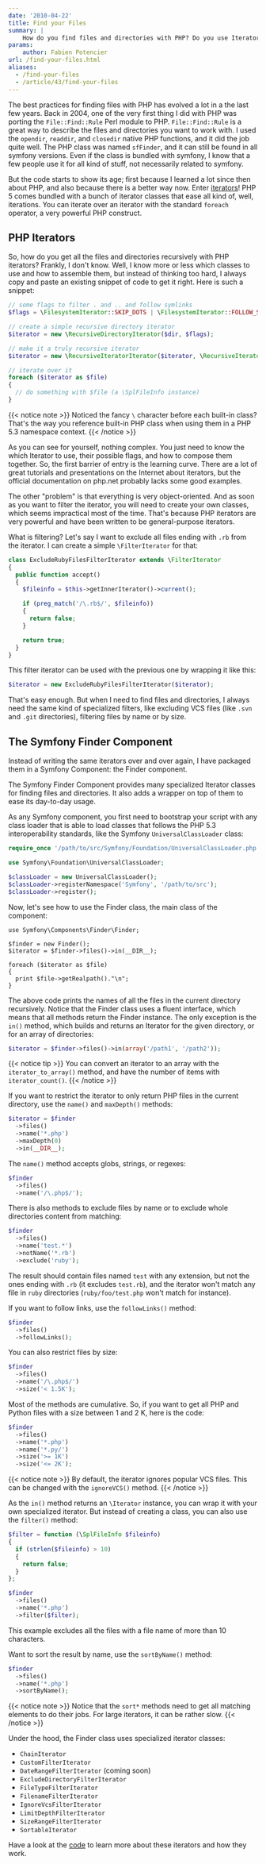 ```yaml
---
date: '2010-04-22'
title: Find your Files
summary: |
    How do you find files and directories with PHP? Do you use Iterators? If not, you probably should... or keep reading for a better and simpler way.
params:
    author: Fabien Potencier
url: /find-your-files.html
aliases:
  - /find-your-files
  - /article/43/find-your-files
---
```


The best practices for finding files with PHP has evolved a lot in a the last
few years. Back in 2004, one of the very first thing I did with PHP was
porting the `File::Find::Rule` Perl module to PHP. `File::Find::Rule` is a
great way to describe the files and directories you want to work with. I used
the `opendir`, `readdir`, and `closedir` native PHP functions, and it did the
job quite well. The PHP class was named `sfFinder`, and it can still be found
in all symfony versions. Even if the class is bundled with symfony, I know
that a few people use it for all kind of stuff, not necessarily related to
symfony.

But the code starts to show its age; first because I learned a lot since then
about PHP, and also because there is a better way now. Enter
[iterators](http://www.php.net/manual/en/spl.iterators.php)! PHP 5 comes
bundled with a bunch of iterator classes that ease all kind of, well,
iterations. You can iterate over an iterator with the standard `foreach`
operator, a very powerful PHP construct.

PHP Iterators
-------------

So, how do you get all the files and directories recursively with PHP
iterators? Frankly, I don't know. Well, I know more or less which classes to
use and how to assemble them, but instead of thinking too hard, I always copy
and paste an existing snippet of code to get it right. Here is such a snippet:


```php
// some flags to filter . and .. and follow symlinks
$flags = \FilesystemIterator::SKIP_DOTS | \FilesystemIterator::FOLLOW_SYMLINKS;

// create a simple recursive directory iterator
$iterator = new \RecursiveDirectoryIterator($dir, $flags);

// make it a truly recursive iterator
$iterator = new \RecursiveIteratorIterator($iterator, \RecursiveIteratorIterator::SELF_FIRST);

// iterate over it
foreach ($iterator as $file)
{
  // do something with $file (a \SplFileInfo instance)
}

```

{{< notice note >}}
Noticed the fancy `\` character before each built-in class? That's the way you
reference built-in PHP class when using them in a PHP 5.3 namespace context.
{{< /notice >}}

As you can see for yourself, nothing complex. You just need to know the which
Iterator to use, their possible flags, and how to compose them together. So,
the first barrier of entry is the learning curve. There are a lot of great
tutorials and presentations on the Internet about iterators, but the official
documentation on php.net probably lacks some good examples.

The other "problem" is that everything is very object-oriented. And as soon as
you want to filter the iterator, you will need to create your own classes,
which seems impractical most of the time. That's because PHP iterators are
very powerful and have been written to be general-purpose iterators.

What is filtering? Let's say I want to exclude all files ending with `.rb`
from the iterator. I can create a simple `\FilterIterator` for that:


```php
class ExcludeRubyFilesFilterIterator extends \FilterIterator
{
  public function accept()
  {
    $fileinfo = $this->getInnerIterator()->current();

    if (preg_match('/\.rb$/', $fileinfo))
    {
      return false;
    }

    return true;
  }
}

```

This filter iterator can be used with the previous one by wrapping it like
this:


```php
$iterator = new ExcludeRubyFilesFilterIterator($iterator);

```

That's easy enough. But when I need to find files and directories, I always
need the same kind of specialized filters, like excluding VCS files (like
`.svn` and `.git` directories), filtering files by name or by size.

The Symfony Finder Component
----------------------------

Instead of writing the same iterators over and over again, I have packaged
them in a Symfony Component: the Finder component.

The Symfony Finder Component provides many specialized Iterator classes for
finding files and directories. It also adds a wrapper on top of them to ease
its day-to-day usage.

As any Symfony component, you first need to bootstrap your script with any
class loader that is able to load classes that follows the PHP 5.3
interoperability standards, like the Symfony `UniversalClassLoader` class:


```php
require_once '/path/to/src/Symfony/Foundation/UniversalClassLoader.php';

use Symfony\Foundation\UniversalClassLoader;

$classLoader = new UniversalClassLoader();
$classLoader->registerNamespace('Symfony', '/path/to/src');
$classLoader->register();

```

Now, let's see how to use the Finder class, the main class of the component:

    use Symfony\Components\Finder\Finder;

    $finder = new Finder();
    $iterator = $finder->files()->in(__DIR__);

    foreach ($iterator as $file)
    {
      print $file->getRealpath()."\n";
    }

The above code prints the names of all the files in the current directory
recursively. Notice that the Finder class uses a fluent interface, which means
that all methods return the Finder instance. The only exception is the `in()`
method, which builds and returns an Iterator for the given directory, or for
an array of directories:


```php
$iterator = $finder->files()->in(array('/path1', '/path2'));

```

{{< notice tip >}}
You can convert an iterator to an array with the `iterator_to_array()` method,
and have the number of items with `iterator_count()`.
{{< /notice >}}

If you want to restrict the iterator to only return PHP files in the current
directory, use the `name()` and `maxDepth()` methods:


```php
$iterator = $finder
  ->files()
  ->name('*.php')
  ->maxDepth(0)
  ->in(__DIR__);

```

The `name()` method accepts globs, strings, or regexes:


```php
$finder
  ->files()
  ->name('/\.php$/');

```

There is also methods to exclude files by name or to exclude whole directories
content from matching:


```php
$finder
  ->files()
  ->name('test.*')
  ->notName('*.rb')
  ->exclude('ruby');

```

The result should contain files named `test` with any extension, but not the
ones ending with `.rb` (it excludes `test.rb`), and the iterator won't match
any file in `ruby` directories (`ruby/foo/test.php` won't match for instance).

If you want to follow links, use the `followLinks()` method:


```php
$finder
  ->files()
  ->followLinks();

```

You can also restrict files by size:


```php
$finder
  ->files()
  ->name('/\.php$/')
  ->size('< 1.5K');

```

Most of the methods are cumulative. So, if you want to get all PHP and Python
files with a size between 1 and 2 K, here is the code:


```php
$finder
  ->files()
  ->name('*.php')
  ->name('*.py/')
  ->size('>= 1K')
  ->size('<= 2K');

```

{{< notice note >}}
By default, the iterator ignores popular VCS files. This can be changed with
the `ignoreVCS()` method.
{{< /notice >}}

As the `in()` method returns an `\Iterator` instance, you can wrap it with
your own specialized iterator. But instead of creating a class, you can also
use the `filter()` method:


```php
$filter = function (\SplFileInfo $fileinfo)
{
  if (strlen($fileinfo) > 10)
  {
    return false;
  }
};

$finder
  ->files()
  ->name('*.php')
  ->filter($filter);

```

This example excludes all the files with a file name of more than 10
characters.

Want to sort the result by name, use the `sortByName()` method:


```php
$finder
  ->files()
  ->name('*.php')
  ->sortByName();

```

{{< notice note >}}
Notice that the `sort*` methods need to get all matching elements to do their
jobs. For large iterators, it can be rather slow.
{{< /notice >}}

Under the hood, the Finder class uses specialized iterator classes:

 * `ChainIterator`
 * `CustomFilterIterator`
 * `DateRangeFilterIterator` (coming soon)
 * `ExcludeDirectoryFilterIterator`
 * `FileTypeFilterIterator`
 * `FilenameFilterIterator`
 * `IgnoreVcsFilterIterator`
 * `LimitDepthFilterIterator`
 * `SizeRangeFilterIterator`
 * `SortableIterator`

Have a look at the
[code](http://github.com/symfony/symfony/tree/master/src/Symfony/Components/Finder/)
to learn more about these iterators and how they work.



